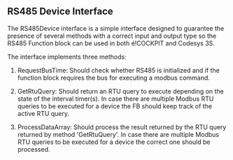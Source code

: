 ## RS485 Device Interface

The RS485Device interface is a simple interface designed to guarantee the presence of several methods with a correct input and output type so the RS485 Function block can be used in both é!COCKPIT and Codesys 3S.

The interface implements three methods:
1. RequestBusTime: Should check whether RS485 is initialized and if the function block requires the bus for executing a modbus command. 

1. GetRtuQuery: Should return an RTU query to execute depending on the state of the interval timer(s). In case there are multiple Modbus RTU queries to be executed for a device the FB should keep track of the active RTU query.

1. ProcessDataArray: Should process the result returned by the RTU query returned by method 'GetRtuQuery'. In case there are multiple Modbus RTU queries to be executed for a device the correct one should be processed. 

